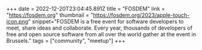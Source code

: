 +++
date = 2022-12-20T23:04:45.891Z
title = "FOSDEM"
link = "https://fosdem.org"
thumbnail = "https://fosdem.org/2023/apple-touch-icon.png"
snippet="FOSDEM is a free event for software developers to meet, share ideas and collaborate. Every year, thousands of developers of free and open source software from all over the world gather at the event in Brussels."
tags = ["community", "meetup"]
+++
